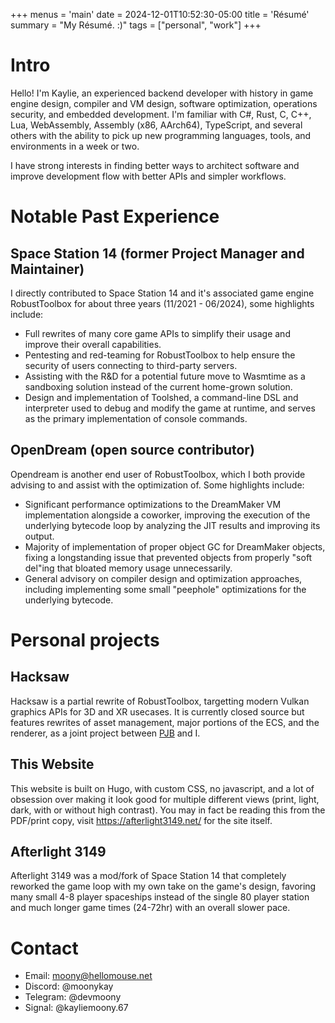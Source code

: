 +++
menus = 'main'
date = 2024-12-01T10:52:30-05:00
title = 'Résumé'
summary = "My Résumé. :)"
tags = ["personal", "work"]
+++

# Intro
Hello! I'm Kaylie, an experienced backend developer with history in game engine design, compiler and VM design, software optimization, operations security, and embedded development.
I'm familiar with C#, Rust, C, C++, Lua, WebAssembly, Assembly (x86, AArch64), TypeScript, and several others with the ability to pick up new programming languages, tools, and environments in a week or two.

I have strong interests in finding better ways to architect software and improve development flow with better APIs and simpler workflows.

# Notable Past Experience
## Space Station 14 (former Project Manager and Maintainer)
I directly contributed to Space Station 14 and it's associated game engine RobustToolbox for about three years (11/2021 - 06/2024), some highlights include:
- Full rewrites of many core game APIs to simplify their usage and improve their overall capabilities.
- Pentesting and red-teaming for RobustToolbox to help ensure the security of users connecting to third-party servers.
- Assisting with the R&D for a potential future move to Wasmtime as a sandboxing solution instead of the current home-grown solution.
- Design and implementation of Toolshed, a command-line DSL and interpreter used to debug and modify the game at runtime, and serves as the primary implementation of console commands.
## OpenDream (open source contributor)
Opendream is another end user of RobustToolbox, which I both provide advising to and assist with the optimization of. Some highlights include:
- Significant performance optimizations to the DreamMaker VM implementation alongside a coworker, improving the execution of the underlying bytecode loop by analyzing the JIT results and improving its output.
- Majority of implementation of proper object GC for DreamMaker objects, fixing a longstanding issue that prevented objects from properly "soft del"ing that bloated memory usage unnecessarily.
- General advisory on compiler design and optimization approaches, including implementing some small "peephole" optimizations for the underlying bytecode.

# Personal projects
## Hacksaw
Hacksaw is a partial rewrite of RobustToolbox, targetting modern Vulkan graphics APIs for 3D and XR usecases. It is currently closed source but features rewrites of asset management, major portions of the ECS, and the renderer, as a joint project between [PJB](https://slugcat.systems/) and I.
## This Website
This website is built on Hugo, with custom CSS, no javascript, and a lot of obsession over making it look good for multiple different views (print, light, dark, with or without high contrast).
You may in fact be reading this from the PDF/print copy, visit https://afterlight3149.net/ for the site itself.
## Afterlight 3149
Afterlight 3149 was a mod/fork of Space Station 14 that completely reworked the game loop with my own take on the game's design, favoring many small 4-8 player spaceships instead of the single 80 player station and much longer game times (24-72hr) with an overall slower pace.

# Contact
- Email: moony@hellomouse.net
- Discord: @moonykay
- Telegram: @devmoony
- Signal: @kayliemoony.67